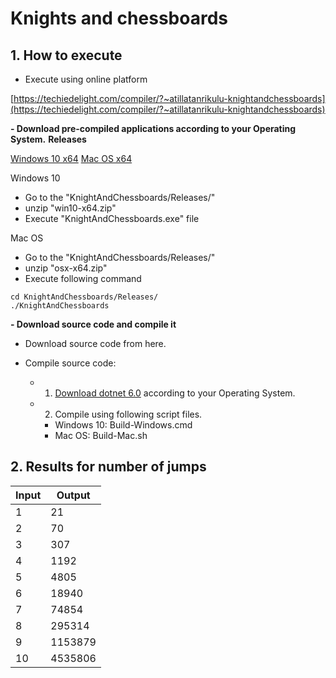 
# Knights and chessboards


## 1. How to execute

- Execute using online platform

[https://techiedelight.com/compiler/?~atillatanrikulu-knightandchessboards](https://techiedelight.com/compiler/?~atillatanrikulu-knightandchessboards)



**- Download pre-compiled applications according to your Operating System.**
**Releases**

[Windows 10 x64](Releases/win10-x64/win10-x64.zip)
[Mac OS x64](Releases/osx-x64/osx-x64.zip)


Windows 10
- Go to the "KnightAndChessboards/Releases/"
- unzip "win10-x64.zip"
- Execute "KnightAndChessboards.exe" file


Mac OS
- Go to the "KnightAndChessboards/Releases/"
- unzip "osx-x64.zip"
- Execute following command

```shell
cd KnightAndChessboards/Releases/
./KnightAndChessboards
```

**- Download source code and compile it**

- Download source code from here.
 
- Compile source code:
  - 1. [Download dotnet 6.0](https://dotnet.microsoft.com/en-us/download) according to your Operating System.
  - 2. Compile using following script files.
      - Windows 10: Build-Windows.cmd
      - Mac OS: Build-Mac.sh

## 2. Results for number of jumps

| Input | Output  |
| ----- | ------- |
| 1     | 21      |
| 2     | 70      |
| 3     | 307     |
| 4     | 1192    |
| 5     | 4805    |
| 6     | 18940   |
| 7     | 74854   |
| 8     | 295314  |
| 9     | 1153879 |
| 10    | 4535806 |




